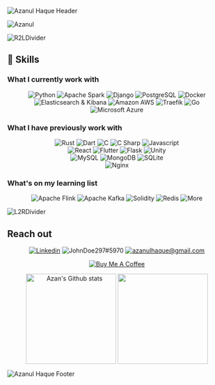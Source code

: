 ![Azanul Haque Header](https://user-images.githubusercontent.com/42029519/193472850-d0de2511-b60e-4414-976a-855840a2a6cc.svg)

<!--
**Azanul/Azanul** is a ✨ _special_ ✨ repository because its `README.md` (this file) appears on your GitHub profile.

Here are some ideas to get you started:

- 🔭 I’m currently working on ...
- 🌱 I’m currently learning ...
- 👯 I’m looking to collaborate on ...
- 🤔 I’m looking for help with ...
- 💬 Ask me about ...
- 📫 How to reach me: ...
- 😄 Pronouns: ...
- ⚡ Fun fact: ...
-->
<img src="https://komarev.com/ghpvc/?username=Azanul&style=for-the-badge&color=255CFF" alt="Azanul"/>

![R2LDivider](https://user-images.githubusercontent.com/42029519/193863609-ff995ff9-53ee-426d-8591-be35005f5b5d.svg)
## 🧠 Skills

### What I currently work with
<p align="center">
  <img src="https://img.shields.io/badge/-Python-F3F7FA?logo=python&logoColor=3776AB&style=for-the-badge&logoWidth=20" alt="Python">
  <img src="https://img.shields.io/badge/-Spark-F3F7FA?logo=apachespark&logoColor=E25A1C&style=for-the-badge&logoWidth=30" alt="Apache Spark">
  <img src="https://img.shields.io/badge/-Django-F3F7FA?logo=django&logoColor=092E20&style=for-the-badge&logoWidth=30" alt="Django">
  <img src="https://img.shields.io/badge/-PostgreSQL-F3F7FA?logo=postgresql&logoColor=4169E1&style=for-the-badge&logoWidth=30" alt="PostgreSQL">
  <img src="https://img.shields.io/badge/-Docker-F3F7FA?logo=docker&logoColor=2496ED&style=for-the-badge&logoWidth=30" alt="Docker">
  <img src="https://img.shields.io/badge/-Elastic-F3F7FA?logo=elastic&logoColor=005571&style=for-the-badge&logoWidth=30" alt="Elasticsearch & Kibana">
  <img src="https://img.shields.io/badge/-Amazon AWS-F3F7FA?logo=amazonaws&logoColor=232F3E&style=for-the-badge&logoWidth=30" alt="Amazon AWS">
  <img src="https://img.shields.io/badge/-Traefik-F3F7FA?logo=traefikproxy&logoColor=24A1C1&style=for-the-badge&logoWidth=30" alt="Traefik">
  <img src="https://img.shields.io/badge/-Go-F3F7FA?logo=go&logoColor=00ADD8&style=for-the-badge&logoWidth=30" alt="Go">
  <img src="https://img.shields.io/badge/-Microsoft Azure-F3F7FA?logo=microsoftazure&logoColor=0078D4&style=for-the-badge&logoWidth=30" alt="Microsoft Azure">
</p>

### What I have previously work with
<p align="center">
  <img src="https://img.shields.io/badge/-Rust-F3F7FA?logo=rust&logoColor=000000&style=for-the-badge&logoWidth=30" alt="Rust">
  <img src="https://img.shields.io/badge/-Dart-F3F7FA?logo=dart&logoColor=0175C2&style=for-the-badge&logoWidth=30" alt="Dart">
  <img src="https://img.shields.io/badge/-C-F3F7FA?logo=c&logoColor=A8B9CC&style=for-the-badge&logoWidth=30" alt="C">
  <img src="https://img.shields.io/badge/-C%23-F3F7FA?logo=csharp&logoColor=239120&style=for-the-badge&logoWidth=30" alt="C Sharp">
  <img src="https://img.shields.io/badge/-Js-F3F7FA?logo=javascript&logoColor=F7DF1E&style=for-the-badge&logoWidth=30" alt="Javascript">
  </br>
  <img src="https://img.shields.io/badge/-ReactJs-F3F7FA?logo=react&logoColor=61DAFB&style=for-the-badge&logoWidth=30" alt="React">
  <img src="https://img.shields.io/badge/-Flutter-F3F7FA?logo=flutter&logoColor=02569B&style=for-the-badge&logoWidth=30" alt="Flutter">
  <img src="https://img.shields.io/badge/-Flask-F3F7FA?logo=flask&logoColor=000000&style=for-the-badge&logoWidth=30" alt="Flask">
  <img src="https://img.shields.io/badge/-Unity-F3F7FA?logo=unity&logoColor=000000&style=for-the-badge&logoWidth=30" alt="Unity">
  </br>
  <img src="https://img.shields.io/badge/-MySQL-F3F7FA?logo=mysql&logoColor=4479A1&style=for-the-badge&logoWidth=30" alt="MySQL">
  <img src="https://img.shields.io/badge/-MongoDB-F3F7FA?logo=mongodb&logoColor=47A248&style=for-the-badge&logoWidth=30" alt="MongoDB">
  <img src="https://img.shields.io/badge/-SQLite-F3F7FA?logo=sqlite&logoColor=003B57&style=for-the-badge&logoWidth=30" alt="SQLite">
  </br>
  <img src="https://img.shields.io/badge/-Nginx-F3F7FA?logo=nginx&logoColor=009639&style=for-the-badge&logoWidth=30" alt="Nginx">
</p>

### What's on my learning list
<p align="center">
  <img src="https://img.shields.io/badge/-Flink-F3F7FA?logo=apacheflink&logoColor=E6526F&style=for-the-badge&logoWidth=20" alt="Apache Flink">
  <img src="https://img.shields.io/badge/-Kafka-F3F7FA?logo=apachekafka&logoColor=231F20&style=for-the-badge&logoWidth=30" alt="Apache Kafka">
  <img src="https://img.shields.io/badge/-Solidity-F3F7FA?logo=solidity&logoColor=363636&style=for-the-badge&logoWidth=30" alt="Solidity">
  <img src="https://img.shields.io/badge/-Redis-F3F7FA?logo=redis&logoColor=DC382D&style=for-the-badge&logoWidth=30" alt="Redis">
  <img src="https://img.shields.io/badge/-A lot more...-F3F7FA?logo=none&logoColor=4169E1&style=for-the-badge&logoWidth=30" alt="More">
</p>

![L2RDivider](https://user-images.githubusercontent.com/42029519/193864599-564128e0-6dbd-4468-b1a1-2bc343bcdaa1.svg)

## Reach out
<p align="center">
  <a href="https://www.linkedin.com/in/azanul-haque"><img src="https://img.shields.io/badge/-Linkedin-F3F7FA?logo=linkedin&logoColor=0A66C2&style=for-the-badge&logoWidth=30" alt="Linkedin"></a>
  <img src="https://img.shields.io/badge/-Discord-F3F7FA?logo=discord&logoColor=5865F2&style=for-the-badge&logoWidth=30" alt="JohnDoe297#5970">
  <a href="mailto:azanulhaque@gmail.com"><img src="https://img.shields.io/badge/-Gmail-F3F7FA?logo=gmail&logoColor=EA4335&style=for-the-badge&logoWidth=30" alt="azanulhaque@gmail.com"></a>
</p>
<p align="center">
<a href="https://buymeacoffee.com/johnDoe297" target="_blank"><img src="https://img.shields.io/badge/-Buy Me A Coffee-F3F7FA?logo=buymeacoffee&logoColor=FFDD00&style=for-the-badge&logoWidth=30" alt="Buy Me A Coffee"></a>
</p>
<p align="center">
  <img height="207em" align="center" alt="Azan's Github stats"
       src="https://github-readme-stats-xi-rosy-19.vercel.app/api/?username=Azanul&&include_all_commits=true&show_icons=true&hide_border=true&count_private=true&bg_color=ffffff&title_color=000000&text_color=000000&icon_color=000000&layout=compact&line_height=28"/>
  <img height="207em" align="center" src="https://github-readme-stats-xi-rosy-19.vercel.app/api/top-langs/?username=Azanul&&include_all_commits=true&show_icons=true&hide_border=true&count_private=true&hide=HLSL,GLSL,ShaderLab,Objective-C,C%23,Jupyter%20Notebook&langs_count=10&bg_color=255CFF&title_color=ffffff&text_color=ffffff&icon_color=ffffff&layout=compact"
  />
</p>

<!-- [![Leetcode Stats](https://leetcode.card.workers.dev/azanulhaque?theme=nord&font=baloo&extension=null&height=207em)](https://leetcode.com/azanulhaque)
-->
![Azanul Haque Footer](https://user-images.githubusercontent.com/42029519/193472827-923d610d-6fd2-42a4-a712-29cb11a191ca.svg)
